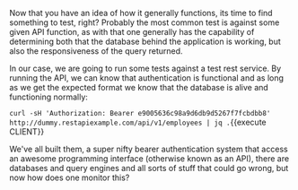 Now that you have an idea of how it generally functions, its time to find something to test, right?  Probably the most common test is against some given API function, as with that one generally has the capability of determining both that the database behind the application is working, but also the responsiveness of the query returned.

In our case, we are going to run some tests against a test rest service.  By running the API, we can know that authentication is functional and as long as we get the expected format we know that the database is alive and functioning normally:

`curl -sH 'Authorization: Bearer e9005636c98a9d6db9d5267f7fcbdbb8' http://dummy.restapiexample.com/api/v1/employees | jq .`{{execute CLIENT}}

We've all built them, a super nifty bearer authentication system that access an awesome programming interface (otherwise known as an API), there are databases and query engines and all sorts of stuff that could go wrong, but now how does one monitor this?
